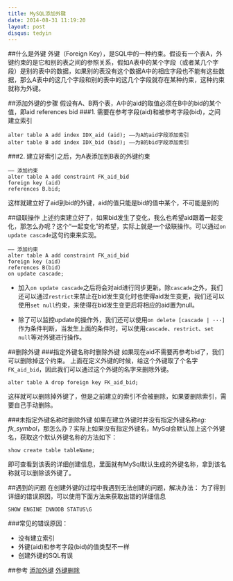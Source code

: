 ```yaml
---
title: MySQL添加外键
date: 2014-08-31 11:19:20
layout: post
disqus: tedyin
---
```


##什么是外键
外键（Foreign Key），是SQL中的一种约束。假设有一个表A，外键约束的是它和别的表之间的参照关系，假如A表中的某个字段（或者某几个字段）是别的表中的数据，如果别的表没有这个数据A中的相应字段也不能有这些数据，那么A表中的这几个字段和别的表中的这几个字段就存在某种约束，这种约束就称为外键。


##添加外键的步骤
假设有A、B两个表，A中的aid的取值必须在B中的bid的某个值，即aid references bid
###1. 需要在参考字段(aid)和被参考字段(bid)，之间建立索引
```
alter table A add index IDX_aid (aid); ——为A的aid字段添加索引
alter table B add index IDX_bid (bid); ——为B的bid字段添加索引
```
###2. 建立好索引之后，为A表添加到B表的外键约束

```
—— 添加约束
alter table A add constraint FK_aid_bid
foreign key (aid)
references B.bid;
```
这样就建立好了aid到bid的外键，aid的值只能是bid的值中某个，不可能是别的

##级联操作
上述约束建立好了，如果bid发生了变化，我么也希望aid跟着一起变化，那怎么办呢？这个“一起变化”的希望，实际上就是一个级联操作。可以通过`on update cascade`这句约束来实现。


```
—— 添加约束
alter table A add constraint FK_aid_bid
foreign key (aid)
references B(bid)
on update cascade;
```
+ 加入`on update cascade`之后将会对aid进行同步更新。除`cascade`之外，我们还可以通过`restrict`来禁止在bid发生变化时也使得aid发生变更，我们还可以使用`set null`约束，来使得在bid发生变更后将相应的aid置为null。

+ 除了可以监控update的操作外，我们还可以使用`on delete [cascade | ···]`作为条件判断，当发生上面的条件时，可以使用`cascade`、`restrict`、`set null`等对外键进行操作。

##删除外键
###指定外键名称时删除外键
如果现在aid不需要再参考bid了，我们可以删除掉这个约束。
上面在定义外键的时候，给这个外键取了个名字`FK_aid_bid`，因此我们可以通过这个外键的名字来删除外键。
```
alter table A drop foreign key FK_aid_bid;
```
这样就可以删除掉外键了，但是之前建立的索引不会被删除，如果要删除索引，需要自己手动删除。

###未指定外键名称时删除外键
如果在建立外键时并没有指定外键名称*eg: fk_symbol*，那怎么办？实际上如果没有指定外键名，MySql会默认加上这个外键名，获取这个默认外键名称的方法如下：
```
show create table tableName;
```
即可查看到该表的详细创建信息，里面就有MySql默认生成的外键名称，拿到该名称就可以删除该外键了。

##遇到的问题
在创建外键的过程中我遇到无法创建的问题，解决办法：
为了得到详细的错误原因，可以使用下面方法来获取出错的详细信息

```
SHOW ENGINE INNODB STATUS\G
```

###常见的错误原因：

+ 没有建立索引
+ 外键(aid)和参考字段(bid)的值类型不一样
+ 创建外键的SQL有误

##参考
[添加外键](http://fykyx521.iteye.com/blog/428352)
[外键删除](http://database.51cto.com/art/201010/229146.htm)
